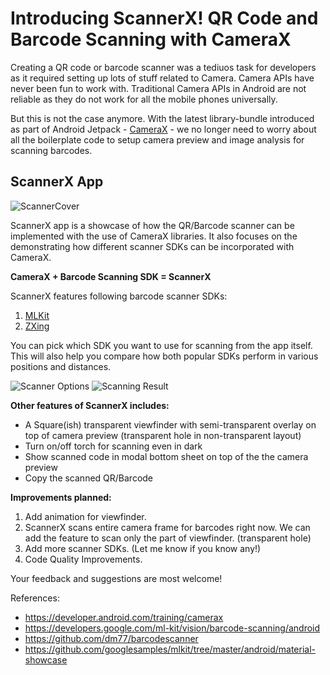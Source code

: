 # Introducing ScannerX! QR Code and Barcode Scanning with CameraX

Creating a QR code or barcode scanner was a tediuos task for developers as it required setting up lots of stuff related to Camera. Camera APIs have never been fun to work with. Traditional Camera APIs in Android are not reliable as they do not work for all the mobile phones universally. 

But this is not the case anymore. With the latest library-bundle introduced as part of Android Jetpack - [CameraX](https://developer.android.com/training/camerax) - we no longer need to worry about all the boilerplate code to setup camera preview and image analysis for scanning barcodes.

## ScannerX App

![ScannerCover](https://user-images.githubusercontent.com/25861055/128851911-4a6d77d6-8318-4cf6-99bd-ee324318b541.jpg)

ScannerX app is a showcase of how the QR/Barcode scanner can be implemented with the use of CameraX libraries. It also focuses on the demonstrating how different scanner SDKs can be incorporated with CameraX. 

**CameraX + Barcode Scanning SDK = ScannerX**

ScannerX features following barcode scanner SDKs:
1. [MLKit](https://developers.google.com/ml-kit/vision/barcode-scanning/android)
2. [ZXing](https://github.com/zxing/zxing)

You can pick which SDK you want to use for scanning from the app itself. This will also help you compare how both popular SDKs perform in various positions and distances.

![Scanner Options](https://user-images.githubusercontent.com/25861055/128852109-831a017b-b4b3-4012-9e9e-f333f3b9a3b0.jpg)
 ![Scanning Result](https://user-images.githubusercontent.com/25861055/128852186-82ba5dcb-063c-451e-b3bd-c0c6e08b3fe7.jpg)

**Other features of ScannerX includes:**
- A Square(ish) transparent viewfinder with semi-transparent overlay on top of camera preview (transparent hole in non-transparent layout)
- Turn on/off torch for scanning even in dark
- Show scanned code in modal bottom sheet on top of the the camera preview
- Copy the scanned QR/Barcode

**Improvements planned:**
1. Add animation for viewfinder.
2. ScannerX scans entire camera frame for barcodes right now. We can add the feature to scan only the part of viewfinder. (transparent hole)
3. Add more scanner SDKs. (Let me know if you know any!)
4. Code Quality Improvements.

Your feedback and suggestions are most welcome!

References:
- https://developer.android.com/training/camerax
- https://developers.google.com/ml-kit/vision/barcode-scanning/android
- https://github.com/dm77/barcodescanner
- https://github.com/googlesamples/mlkit/tree/master/android/material-showcase
